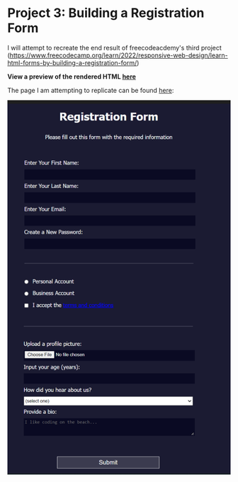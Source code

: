 # Project 3: Building a Registration Form

I will attempt to recreate the end result of freecodeacdemy's third project (https://www.freecodecamp.org/learn/2022/responsive-web-design/learn-html-forms-by-building-a-registration-form/)

**View a preview of the rendered HTML [here](https://htmlpreview.github.io/?https://github.com/shivkumar98/FreeCodeCamp-Projects/blob/main/01%20-%20Responsive%20Web%20Design/01-HTML%20and%20CSS%20Basics/03-Building%20a%20Registration%20Form/V1/Registration%20Form.html)**

The page I am attempting to replicate can be found [here](https://htmlpreview.github.io/?https://github.com/shivkumar98/FreeCodeCamp-Projects/blob/main/01-Responsive%20Web%20Design/01-HTML%20and%20CSS%20Basics/03-Building%20a%20Registration%20Form/Freecodeacademy%20Solution/Registration%20Form.html):

![title](Images/screenshot.png)
